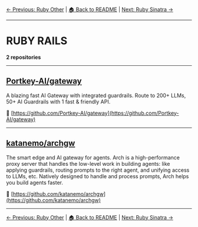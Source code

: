 [← Previous: Ruby Other](ruby-other.txt) | [🏠 Back to README](../README.md) | [Next: Ruby Sinatra →](ruby-sinatra.txt)

---

# RUBY RAILS

**2 repositories**

---

## [Portkey-AI/gateway](https://github.com/Portkey-AI/gateway)

A blazing fast AI Gateway with integrated guardrails. Route to 200+ LLMs, 50+ AI Guardrails with 1 fast & friendly API.

🔗 [https://github.com/Portkey-AI/gateway](https://github.com/Portkey-AI/gateway)

---

## [katanemo/archgw](https://github.com/katanemo/archgw)

The smart edge and AI gateway for agents. Arch is a high-performance proxy server that handles the low-level work in building agents: like applying guardrails, routing prompts to the right agent, and unifying access to LLMs, etc. Natively designed to handle and process prompts, Arch helps you build agents faster.

🔗 [https://github.com/katanemo/archgw](https://github.com/katanemo/archgw)

---


[← Previous: Ruby Other](ruby-other.txt) | [🏠 Back to README](../README.md) | [Next: Ruby Sinatra →](ruby-sinatra.txt)
